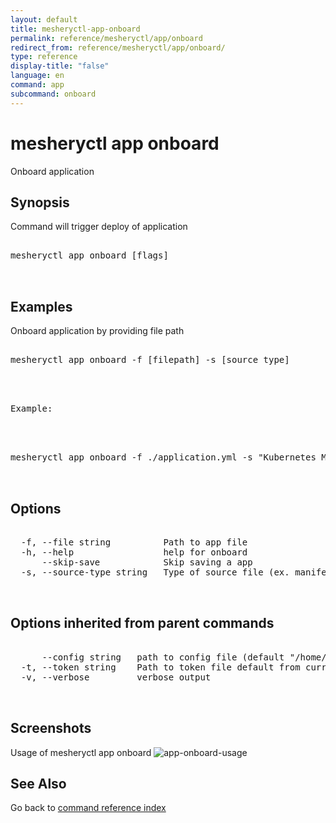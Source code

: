 ```yaml
---
layout: default
title: mesheryctl-app-onboard
permalink: reference/mesheryctl/app/onboard
redirect_from: reference/mesheryctl/app/onboard/
type: reference
display-title: "false"
language: en
command: app
subcommand: onboard
---
```


# mesheryctl app onboard

Onboard application

## Synopsis

Command will trigger deploy of application

<pre class='codeblock-pre'>
<div class='codeblock'>
mesheryctl app onboard [flags]

</div>
</pre> 

## Examples

Onboard application by providing file path
<pre class='codeblock-pre'>
<div class='codeblock'>
mesheryctl app onboard -f [filepath] -s [source type]

</div>
</pre> 

<pre class='codeblock-pre'>
<div class='codeblock'>
Example:

</div>
</pre> 

<pre class='codeblock-pre'>
<div class='codeblock'>
mesheryctl app onboard -f ./application.yml -s "Kubernetes Manifest"

</div>
</pre> 

## Options

<pre class='codeblock-pre'>
<div class='codeblock'>
  -f, --file string          Path to app file
  -h, --help                 help for onboard
      --skip-save            Skip saving a app
  -s, --source-type string   Type of source file (ex. manifest / compose / helm)

</div>
</pre>

## Options inherited from parent commands

<pre class='codeblock-pre'>
<div class='codeblock'>
      --config string   path to config file (default "/home/admin-pc/.meshery/config.yaml")
  -t, --token string    Path to token file default from current context
  -v, --verbose         verbose output

</div>
</pre>

## Screenshots

Usage of mesheryctl app onboard
![app-onboard-usage](/assets/img/mesheryctl/app-onboard.png)

## See Also

Go back to [command reference index](/reference/mesheryctl/) 
